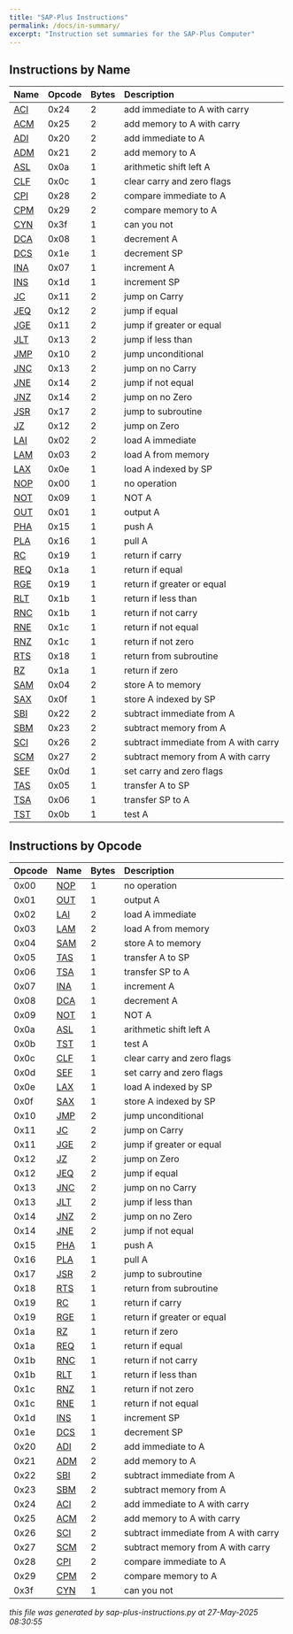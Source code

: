 ```yaml
---
title: "SAP-Plus Instructions"
permalink: /docs/in-summary/
excerpt: "Instruction set summaries for the SAP-Plus Computer"
---
```



## Instructions by Name

|Name|Opcode|Bytes|Description|
|:---|:---|:---|:---|
|[ACI](../in-details#aci)|0x24|2|add immediate to A with carry|
|[ACM](../in-details#acm)|0x25|2|add memory to A with carry|
|[ADI](../in-details#adi)|0x20|2|add immediate to A|
|[ADM](../in-details#adm)|0x21|2|add memory to A|
|[ASL](../in-details#asl)|0x0a|1|arithmetic shift left A|
|[CLF](../in-details#clf)|0x0c|1|clear carry and zero flags|
|[CPI](../in-details#cpi)|0x28|2|compare immediate to A|
|[CPM](../in-details#cpm)|0x29|2|compare memory to A|
|[CYN](../in-details#cyn)|0x3f|1|can you not|
|[DCA](../in-details#dca)|0x08|1|decrement A|
|[DCS](../in-details#dcs)|0x1e|1|decrement SP|
|[INA](../in-details#ina)|0x07|1|increment A|
|[INS](../in-details#ins)|0x1d|1|increment SP|
|[JC](../in-details#jc)|0x11|2|jump on Carry|
|[JEQ](../in-details#jz)|0x12|2|jump if equal|
|[JGE](../in-details#jc)|0x11|2|jump if greater or equal|
|[JLT](../in-details#jnc)|0x13|2|jump if less than|
|[JMP](../in-details#jmp)|0x10|2|jump unconditional|
|[JNC](../in-details#jnc)|0x13|2|jump on no Carry|
|[JNE](../in-details#jnz)|0x14|2|jump if not equal|
|[JNZ](../in-details#jnz)|0x14|2|jump on no Zero|
|[JSR](../in-details#jsr)|0x17|2|jump to subroutine|
|[JZ](../in-details#jz)|0x12|2|jump on Zero|
|[LAI](../in-details#lai)|0x02|2|load A immediate|
|[LAM](../in-details#lam)|0x03|2|load A from memory|
|[LAX](../in-details#lax)|0x0e|1|load A indexed by SP|
|[NOP](../in-details#nop)|0x00|1|no operation|
|[NOT](../in-details#not)|0x09|1|NOT A|
|[OUT](../in-details#out)|0x01|1|output A|
|[PHA](../in-details#pha)|0x15|1|push A|
|[PLA](../in-details#pla)|0x16|1|pull A|
|[RC](../in-details#rc)|0x19|1|return if carry|
|[REQ](../in-details#rz)|0x1a|1|return if equal|
|[RGE](../in-details#rc)|0x19|1|return if greater or equal|
|[RLT](../in-details#rnc)|0x1b|1|return if less than|
|[RNC](../in-details#rnc)|0x1b|1|return if not carry|
|[RNE](../in-details#rnz)|0x1c|1|return if not equal|
|[RNZ](../in-details#rnz)|0x1c|1|return if not zero|
|[RTS](../in-details#rts)|0x18|1|return from subroutine|
|[RZ](../in-details#rz)|0x1a|1|return if zero|
|[SAM](../in-details#sam)|0x04|2|store A to memory|
|[SAX](../in-details#sax)|0x0f|1|store A indexed by SP|
|[SBI](../in-details#sbi)|0x22|2|subtract immediate from A|
|[SBM](../in-details#sbm)|0x23|2|subtract memory from A|
|[SCI](../in-details#sci)|0x26|2|subtract immediate from A with carry|
|[SCM](../in-details#scm)|0x27|2|subtract memory from A with carry|
|[SEF](../in-details#sef)|0x0d|1|set carry and zero flags|
|[TAS](../in-details#tas)|0x05|1|transfer A to SP|
|[TSA](../in-details#tsa)|0x06|1|transfer SP to A|
|[TST](../in-details#tst)|0x0b|1|test A|


## Instructions by Opcode

|Opcode|Name|Bytes|Description|
|:---|:---|:---|:---|
|0x00|[NOP](../in-details#nop)|1|no operation|
|0x01|[OUT](../in-details#out)|1|output A|
|0x02|[LAI](../in-details#lai)|2|load A immediate|
|0x03|[LAM](../in-details#lam)|2|load A from memory|
|0x04|[SAM](../in-details#sam)|2|store A to memory|
|0x05|[TAS](../in-details#tas)|1|transfer A to SP|
|0x06|[TSA](../in-details#tsa)|1|transfer SP to A|
|0x07|[INA](../in-details#ina)|1|increment A|
|0x08|[DCA](../in-details#dca)|1|decrement A|
|0x09|[NOT](../in-details#not)|1|NOT A|
|0x0a|[ASL](../in-details#asl)|1|arithmetic shift left A|
|0x0b|[TST](../in-details#tst)|1|test A|
|0x0c|[CLF](../in-details#clf)|1|clear carry and zero flags|
|0x0d|[SEF](../in-details#sef)|1|set carry and zero flags|
|0x0e|[LAX](../in-details#lax)|1|load A indexed by SP|
|0x0f|[SAX](../in-details#sax)|1|store A indexed by SP|
|0x10|[JMP](../in-details#jmp)|2|jump unconditional|
|0x11|[JC](../in-details#jc)|2|jump on Carry|
|0x11|[JGE](../in-details#jc)|2|jump if greater or equal|
|0x12|[JZ](../in-details#jz)|2|jump on Zero|
|0x12|[JEQ](../in-details#jz)|2|jump if equal|
|0x13|[JNC](../in-details#jnc)|2|jump on no Carry|
|0x13|[JLT](../in-details#jnc)|2|jump if less than|
|0x14|[JNZ](../in-details#jnz)|2|jump on no Zero|
|0x14|[JNE](../in-details#jnz)|2|jump if not equal|
|0x15|[PHA](../in-details#pha)|1|push A|
|0x16|[PLA](../in-details#pla)|1|pull A|
|0x17|[JSR](../in-details#jsr)|2|jump to subroutine|
|0x18|[RTS](../in-details#rts)|1|return from subroutine|
|0x19|[RC](../in-details#rc)|1|return if carry|
|0x19|[RGE](../in-details#rc)|1|return if greater or equal|
|0x1a|[RZ](../in-details#rz)|1|return if zero|
|0x1a|[REQ](../in-details#rz)|1|return if equal|
|0x1b|[RNC](../in-details#rnc)|1|return if not carry|
|0x1b|[RLT](../in-details#rnc)|1|return if less than|
|0x1c|[RNZ](../in-details#rnz)|1|return if not zero|
|0x1c|[RNE](../in-details#rnz)|1|return if not equal|
|0x1d|[INS](../in-details#ins)|1|increment SP|
|0x1e|[DCS](../in-details#dcs)|1|decrement SP|
|0x20|[ADI](../in-details#adi)|2|add immediate to A|
|0x21|[ADM](../in-details#adm)|2|add memory to A|
|0x22|[SBI](../in-details#sbi)|2|subtract immediate from A|
|0x23|[SBM](../in-details#sbm)|2|subtract memory from A|
|0x24|[ACI](../in-details#aci)|2|add immediate to A with carry|
|0x25|[ACM](../in-details#acm)|2|add memory to A with carry|
|0x26|[SCI](../in-details#sci)|2|subtract immediate from A with carry|
|0x27|[SCM](../in-details#scm)|2|subtract memory from A with carry|
|0x28|[CPI](../in-details#cpi)|2|compare immediate to A|
|0x29|[CPM](../in-details#cpm)|2|compare memory to A|
|0x3f|[CYN](../in-details#cyn)|1|can you not|


*this file was generated by sap-plus-instructions.py at 27-May-2025 08:30:55*
